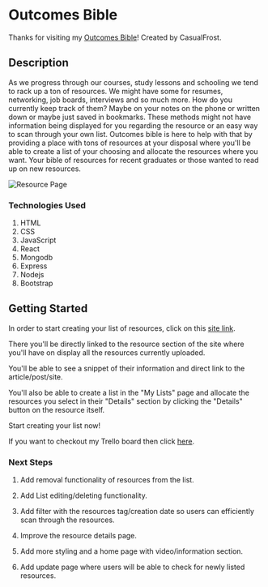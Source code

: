 # Outcomes Bible

Thanks for visiting my [Outcomes Bible](https://outcomes-bible.herokuapp.com/resources)! Created by CasualFrost.

## Description

As we progress through our courses, study lessons and schooling we tend to rack up a ton of resources. We might have some for resumes, networking, job boards, interviews and so much more. How do you currently keep track of them? Maybe on your notes on the phone or written down or maybe just saved in bookmarks. These methods might not have information being displayed for you regarding the resource or an easy way to scan through your own list. Outcomes bible is here to help with that by providing a place with tons of resources at your disposal where you'll be able to create a list of your choosing and allocate the resources where you want. Your bible of resources for recent graduates or those wanted to read up on new resources.

![Resource Page](https://i.imgur.com/FsHt6Ky.png)

### Technologies Used

1. HTML
2. CSS
3. JavaScript
4. React
5. Mongodb
6. Express
7. Nodejs
8. Bootstrap

## Getting Started

In order to start creating your list of resources, click on this [site link](https://outcomes-bible.herokuapp.com/resources).

There you'll be directly linked to the resource section of the site where you'll have on display all the resources currently uploaded.

You'll be able to see a snippet of their information and direct link to the article/post/site.

You'll also be able to create a list in the "My Lists" page and allocate the resources you select in their "Details" section by clicking the "Details" button on the resource itself.

Start creating your list now!

If you want to checkout my Trello board then click [here](https://trello.com/b/CIQiwF7g/outcomes-bible).

### Next Steps

1. Add removal functionality of resources from the list.

2. Add List editing/deleting functionality.

3. Add filter with the resources tag/creation date so users can efficiently scan through the resources.

4. Improve the resource details page.

5. Add more styling and a home page with video/information section.

6. Add update page where users will be able to check for newly listed resources.
